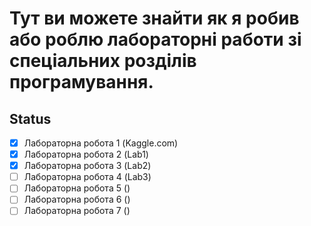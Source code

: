 # Тут ви можете знайти як я робив або роблю лабораторні работи зі спеціальних розділів програмування.
## Status
- [x] Лабораторна робота 1 (Kaggle.com)
- [x] Лабораторна робота 2 (Lab1)
- [x] Лабораторна робота 3 (Lab2)
- [ ] Лабораторна робота 4 (Lab3)
- [ ] Лабораторна робота 5 ()
- [ ] Лабораторна робота 6 ()
- [ ] Лабораторна робота 7 ()
